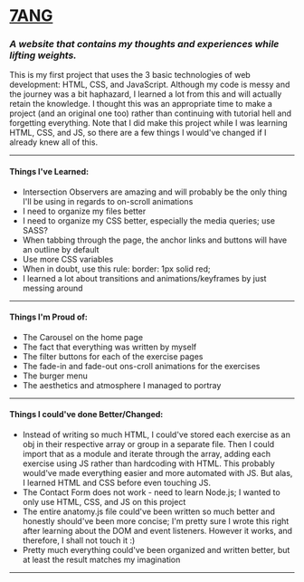 # **[7ANG](https://duckduckgo.com)**   
### ***A website that contains my thoughts and experiences while lifting weights.*** 
   
This is my first project that uses the 3 basic technologies of web development: HTML, CSS, and JavaScript. Although my code is messy and the journey was a bit haphazard, I learned a lot from this and will actually retain the knowledge. I thought this was an appropriate time to make a project (and an original one too) rather than continuing with tutorial hell and forgetting everything. Note that I did make this project while I was learning HTML, CSS, and JS, so there are a few things I would've changed if I already knew all of this.

---
#### Things I've Learned:
- Intersection Observers are amazing and will probably be the only thing I'll be using in regards to on-scroll animations
- I need to organize my files better
- I need to organize my CSS better, especially the media queries; use SASS?
- When tabbing through the page, the anchor links and buttons will have an outline by default
- Use more CSS variables
- When in doubt, use this rule: border: 1px solid red;
- I learned a lot about transitions and animations/keyframes by just messing around

---
#### Things I'm Proud of:
- The Carousel on the home page
- The fact that everything was written by myself
- The filter buttons for each of the exercise pages
- The fade-in and fade-out ons-croll animations for the exercises
- The burger menu
- The aesthetics and atmosphere I managed to portray

---
#### Things I could've done Better/Changed:
- Instead of writing so much HTML, I could've stored each exercise as an obj in their respective array or group in a separate file. Then I could import that as a module and iterate through the array, adding each exercise using JS rather than hardcoding with HTML. This probably would've made everything easier and more automated with JS. But alas, I learned HTML and CSS before even touching JS.
- The Contact Form does not work - need to learn Node.js; I wanted to only use HTML, CSS, and JS on this project
- The entire anatomy.js file could've been written so much better and honestly should've been more concise; I'm pretty sure I wrote this right after learning about the DOM and event listeners. However it works, and therefore, I shall not touch it :)
- Pretty much everything could've been organized and written better, but at least the result matches my imagination
---